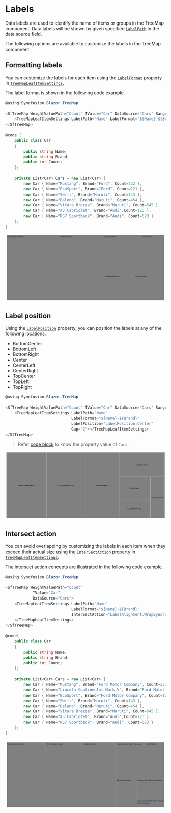 # Labels

Data labels are used to identify the name of items or groups in the TreeMap component. Data labels will be shown by given specified [`LabelPath`](https://help.syncfusion.com/cr/aspnetcore-blazor/Syncfusion.Blazor~Syncfusion.Blazor.TreeMap.LeafItemSettingsModel~LabelPath.html) in the data source field.

The following options are available to customize the labels in the TreeMap component.

## Formatting labels

You can customize the labels for each item using the [`LabelFormat`](https://help.syncfusion.com/cr/aspnetcore-blazor/Syncfusion.Blazor~Syncfusion.Blazor.TreeMap.LeafItemSettingsModel~LabelPath.html) property in [`TreeMapLeafItemSettings`](https://help.syncfusion.com/cr/aspnetcore-blazor/Syncfusion.Blazor~Syncfusion.Blazor.TreeMap.LeafItemSettingsModel_members.html).

The label format is shown in the following code example.

```csharp
@using Syncfusion.Blazor.TreeMap

<SfTreeMap WeightValuePath="Count" TValue="Car" DataSource="Cars" RangeColorValuePath="Count">
    <TreeMapLeafItemSettings LabelPath="Name" LabelFormat="${Name}-${Brand}"></TreeMapLeafItemSettings>
</SfTreeMap>

@code {
    public class Car
    {
        public string Name;
        public string Brand;
        public int Count;
    };

    private List<Car> Cars = new List<Car> {
        new Car { Name="Mustang", Brand="Ford", Count=232 },
        new Car { Name="EcoSport", Brand="Ford", Count=121 },
        new Car { Name="Swift", Brand="Maruti", Count=143 },
        new Car { Name="Baleno", Brand="Maruti", Count=454 },
        new Car { Name="Vitara Brezza", Brand="Maruti", Count=545 },
        new Car { Name="A3 Cabriolet", Brand="Audi",Count=123 },
        new Car { Name="RS7 Sportback", Brand="Audi", Count=523 }
    };
}
```

![TreeMap with data label](images/datalabel/Format.png)

## Label position

Using the [`LabelPosition`](https://help.syncfusion.com/cr/cref_files/aspnetcore-blazor/Syncfusion.Blazor~Syncfusion.Blazor.TreeMap.TreeMapLeafItemSettings~_labelPosition.html) property, you can position the labels at any of the following locations.

* BottomCenter
* BottomLeft
* BottomRight
* Center
* CenterLeft
* CenterRight
* TopCenter
* TopLeft
* TopRight

```csharp
@using Syncfusion.Blazor.TreeMap

<SfTreeMap WeightValuePath="Count" TValue="Car" DataSource="Cars" RangeColorValuePath="Count">
    <TreeMapLeafItemSettings LabelPath="Name"
                             LabelFormat="${Name}-${Brand}"
                             LabelPosition="LabelPosition.Center"
                             Gap="2"></TreeMapLeafItemSettings>
</SfTreeMap>
```

> Refer [code block](#formatting-labels) to know the property value of `Cars`.

![TreeMap label in custom position](images/datalabel/label-position.png)

## Intersect action

You can avoid overlapping by customizing the labels in each item when they exceed their actual size using the [`InterSectAction`](https://help.syncfusion.com/cr/aspnetcore-blazor/Syncfusion.Blazor~Syncfusion.Blazor.TreeMap.LeafItemSettingsModel~InterSectAction.html) property in [`TreeMapLeafItemSettings`](https://help.syncfusion.com/cr/aspnetcore-blazor/Syncfusion.Blazor~Syncfusion.Blazor.TreeMap.LeafItemSettingsModel_members.html).

The intersect action concepts are illustrated in the following code example.

```csharp
@using Syncfusion.Blazor.TreeMap

<SfTreeMap WeightValuePath="Count"
            TValue="Car"
            DataSource="Cars">
    <TreeMapLeafItemSettings LabelPath="Name"
                             LabelFormat="${Name}-${Brand}"
                             InterSectAction="LabelAlignment.WrapByWord">
    </TreeMapLeafItemSettings>
</SfTreeMap>

@code{
    public class Car
    {
        public string Name;
        public string Brand;
        public int Count;
    };

    private List<Car> Cars = new List<Car> {
        new Car { Name="Mustang", Brand="Ford Motor Company", Count=232 },
        new Car { Name="Lincoln Continental Mark V", Brand="Ford Motor Company", Count=50},
        new Car { Name="EcoSport", Brand="Ford Motor Company", Count=121 },
        new Car { Name="Swift", Brand="Maruti", Count=143 },
        new Car { Name="Baleno", Brand="Maruti", Count=454 },
        new Car { Name="Vitara Brezza", Brand="Maruti", Count=545 },
        new Car { Name="A3 Cabriolet", Brand="Audi",Count=123 },
        new Car { Name="RS7 Sportback", Brand="Audi", Count=523 }
    };
}
```

![TreeMap label with intersect options](images/datalabel/IntersectAction.png)